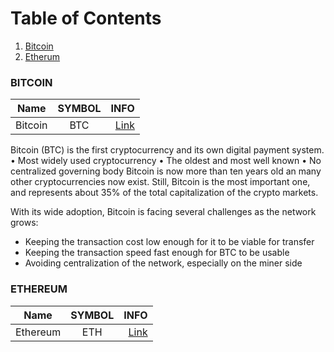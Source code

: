 # Table of Contents
1. [Bitcoin](#BITCOIN)
2. [Etherum](#ETHEREUM)

### BITCOIN

| Name       | SYMBOL           | INFO  |
| ------------- |:-------------:| -----:|
| Bitcoin     | BTC | [Link](http://bitcoin.org) |

Bitcoin (BTC) is the first cryptocurrency and its own digital payment system.
• Most widely used cryptocurrency
• The oldest and most well known
• No centralized governing body
Bitcoin is now more than ten years old an many other cryptocurrencies now exist. 
Still, Bitcoin is the most important one, and represents about 35% of the total capitalization of the crypto markets.

With its wide adoption, Bitcoin is facing several challenges as the network grows:
- Keeping the transaction cost low enough for it to be viable for transfer
- Keeping the transaction speed fast enough for BTC to be usable
- Avoiding centralization of the network, especially on the miner side

### ETHEREUM

| Name       | SYMBOL           | INFO  |
| ------------- |:-------------:| -----:|
| Ethereum     | ETH | [Link](https://www.ethereum.org/) |
